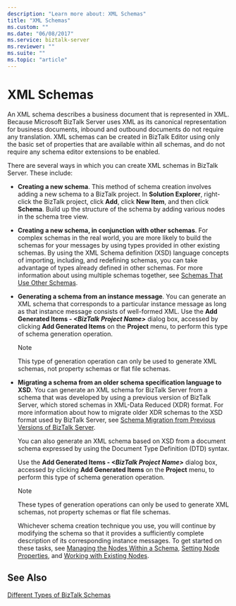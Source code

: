 ```yaml
---
description: "Learn more about: XML Schemas"
title: "XML Schemas"
ms.custom: ""
ms.date: "06/08/2017"
ms.service: biztalk-server
ms.reviewer: ""
ms.suite: ""
ms.topic: "article"
---
```

# XML Schemas
An XML schema describes a business document that is represented in XML. Because Microsoft BizTalk Server uses XML as its canonical representation for business documents, inbound and outbound documents do not require any translation. XML schemas can be created in BizTalk Editor using only the basic set of properties that are available within all schemas, and do not require any schema editor extensions to be enabled.  
  
 There are several ways in which you can create XML schemas in BizTalk Server. These include:  
  
- **Creating a new schema**. This method of schema creation involves adding a new schema to a BizTalk project. In **Solution Explorer**, right-click the BizTalk project, click **Add**, click **New Item**, and then click **Schema**. Build up the structure of the schema by adding various nodes in the schema tree view.  
  
- **Creating a new schema, in conjunction with other schemas**. For complex schemas in the real world, you are more likely to build the schemas for your messages by using types provided in other existing schemas. By using the XML Schema definition (XSD) language concepts of importing, including, and redefining schemas, you can take advantage of types already defined in other schemas. For more information about using multiple schemas together, see [Schemas That Use Other Schemas](../core/schemas-that-use-other-schemas.md).  
  
- **Generating a schema from an instance message**. You can generate an XML schema that corresponds to a particular instance message as long as that instance message consists of well-formed XML. Use the **Add Generated Items - *\<BizTalk Project Name\>*** dialog box, accessed by clicking **Add Generated Items** on the **Project** menu, to perform this type of schema generation operation.  
  
  > [!NOTE]
  >  This type of generation operation can only be used to generate XML schemas, not property schemas or flat file schemas.  
  
- **Migrating a schema from an older schema specification language to XSD**. You can generate an XML schema for BizTalk Server from a schema that was developed by using a previous version of BizTalk Server, which stored schemas in XML-Data Reduced (XDR) format. For more information about how to migrate older XDR schemas to the XSD format used by BizTalk Server, see [Schema Migration from Previous Versions of BizTalk Server](../core/schema-migration-from-previous-versions-of-biztalk-server.md).  
  
   You can also generate an XML schema based on XSD from a document schema expressed by using the Document Type Definition (DTD) syntax.  
  
   Use the **Add Generated Items - *\<BizTalk Project Name\>*** dialog box, accessed by clicking **Add Generated Items** on the **Project** menu, to perform this type of schema generation operation.  
  
  > [!NOTE]
  >  These types of generation operations can only be used to generate XML schemas, not property schemas or flat file schemas.  
  
  Whichever schema creation technique you use, you will continue by modifying the schema so that it provides a sufficiently complete description of its corresponding instance messages. To get started on these tasks, see [Managing the Nodes Within a Schema](../core/managing-the-nodes-within-a-schema.md), [Setting Node Properties](../core/how-to-set-node-properties.md), and [Working with Existing Nodes](../core/working-with-existing-nodes.md).  
  
## See Also  
 [Different Types of BizTalk Schemas](../core/different-types-of-biztalk-schemas.md)
